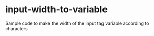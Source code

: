 # input-width-to-variable
Sample code to make the width of the input tag variable according to characters
